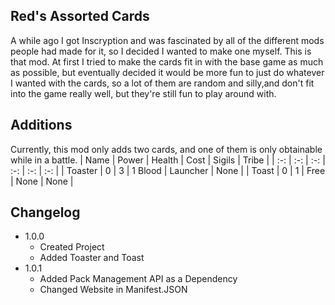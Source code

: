 ## Red's Assorted Cards

A while ago I got Inscryption and was fascinated by all of the different mods people had made for it, so I decided I wanted to make one myself. This is that mod. At first I tried to make the cards fit in with the base game as much as possible, but eventually decided it would be more fun to just do whatever I wanted with the cards, so a lot of them are random and silly,and don't fit into the game really well, but they're still fun to play around with.

## Additions

Currently, this mod only adds two cards, and one of them is only obtainable while in a battle.
| Name | Power | Health | Cost | Sigils | Tribe |
| :-: | :-: | :-: | :-: | :-: | :-: |
| Toaster | 0 | 3 | 1 Blood | Launcher | None |
| Toast | 0 | 1 | Free | None | None |

## Changelog

- 1.0.0
    - Created Project
    - Added Toaster and Toast
- 1.0.1
    - Added Pack Management API as a Dependency
    - Changed Website in Manifest.JSON